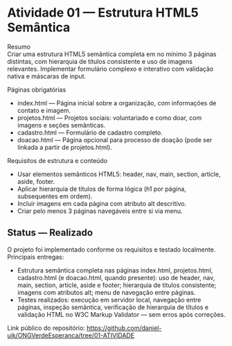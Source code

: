 # Atividade 01 — Estrutura HTML5 Semântica

Resumo  
Criar uma estrutura HTML5 semântica completa em no mínimo 3 páginas distintas, com hierarquia de títulos consistente e uso de imagens relevantes. Implementar formulário complexo e interativo com validação nativa e máscaras de input.

Páginas obrigatórias
- index.html — Página inicial sobre a organização, com informações de contato e imagem.
- projetos.html — Projetos sociais: voluntariado e como doar, com imagens e seções semânticas.
- cadastro.html — Formulário de cadastro completo.
- doacao.html — Página opcional para processo de doação (pode ser linkada a partir de projetos.html).

Requisitos de estrutura e conteúdo
- Usar elementos semânticos HTML5: header, nav, main, section, article, aside, footer.
- Aplicar hierarquia de títulos de forma lógica (h1 por página, subsequentes em ordem).
- Incluir imagens em cada página com atributo alt descritivo.
- Criar pelo menos 3 páginas navegáveis entre si via menu.


## Status — Realizado

O projeto foi implementado conforme os requisitos e testado localmente. Principais entregas:

- Estrutura semântica completa nas páginas index.html, projetos.html, cadastro.html (e doacao.html, quando presente): uso de header, nav, main, section, article, aside e footer; hierarquia de títulos consistente; imagens com atributos alt; menu de navegação entre páginas.
- Testes realizados: execução em servidor local, navegação entre páginas, inspeção semântica, verificação de hierarquia de títulos e validação HTML no W3C Markup Validator — sem erros após correções.

Link público do repositório: https://github.com/daniel-uik/ONGVerdeEsperanca/tree/01-ATIVIDADE 
